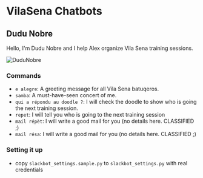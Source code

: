# VilaSena Chatbots

## Dudu Nobre

Hello, I'm Dudu Nobre and I help Alex organize Vila Sena training sessions.

![DuduNobre](./img/duduobre-screenshot.png)

### Commands

* `e alegre`: A greeting message for all Vila Sena batuqeros.
* `samba`: A must-have-seen concert of me.
* `qui a répondu au doodle ?`: I will check the doodle to show who is going the next training session.
* `repet`: I will tell you who is going to the next training session
* `mail répèt`: I will write a good mail for you (no details here. CLASSIFIED ;)
* `mail résa`: I will write a good mail for you (no details here. CLASSIFIED ;)

### Setting it up

* copy `slackbot_settings.sample.py` to `slackbot_settings.py` with real credentials

